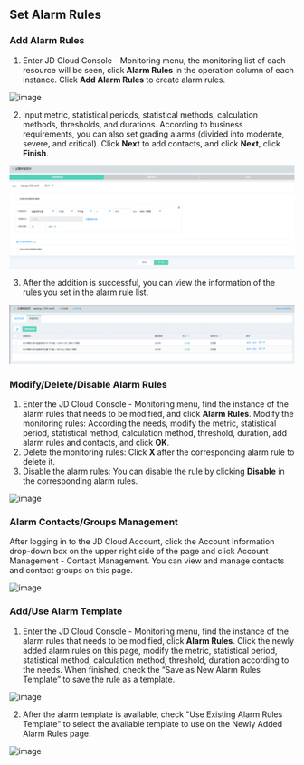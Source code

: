 ## Set Alarm Rules
### Add Alarm Rules
1. Enter JD Cloud Console - Monitoring menu, the monitoring list of each resource will be seen, click **Alarm Rules** in the operation column of each instance. Click **Add Alarm Rules** to create alarm rules.
 
![image](https://raw.githubusercontent.com/jdcloudcom/cn/edit/image/Cloud-Monitor/yunziyuan/4.%E8%B5%84%E6%BA%90%E7%9B%91%E6%8E%A7.png)

2. Input metric, statistical periods, statistical methods, calculation methods, thresholds, and durations. According to business requirements, you can also set grading alarms (divided into moderate, severe, and critical). Click **Next** to add contacts, and click **Next**, click **Finish**.

![image](https://raw.githubusercontent.com/jdcloudcom/cn/Monitoring-cn/image/Cloud-Monitor/yunziyuan/SetAlarmRule_Getstart.png)

3. After the addition is successful, you can view the information of the rules you set in the alarm rule list.

![image](https://raw.githubusercontent.com/jdcloudcom/cn/Monitoring-cn/image/Cloud-Monitor/yunziyuan/AlarmRuleDetails_Getstart.png)

### Modify/Delete/Disable Alarm Rules
1. Enter the JD Cloud Console - Monitoring menu, find the instance of the alarm rules that needs to be modified, and click **Alarm Rules**.
Modify the monitoring rules: According the needs, modify the metric, statistical period, statistical method, calculation method, threshold, duration, add alarm rules and contacts, and click **OK**.
2. Delete the monitoring rules: Click **X** after the corresponding alarm rule to delete it.
3. Disable the alarm rules: You can disable the rule by clicking **Disable** in the corresponding alarm rules.

![image](https://raw.githubusercontent.com/jdcloudcom/cn/edit/image/Cloud-Monitor/yunziyuan/6.%E8%B5%84%E6%BA%90%E7%9B%91%E6%8E%A7.png)

### Alarm Contacts/Groups Management
After logging in to the JD Cloud Account, click the Account Information drop-down box on the upper right side of the page and click Account Management - Contact Management. You can view and manage contacts and contact groups on this page.

![image](https://raw.githubusercontent.com/jdcloudcom/cn/edit/image/Cloud-Monitor/yunziyuan/7.%E8%B5%84%E6%BA%90%E7%9B%91%E6%8E%A7.png)

### Add/Use Alarm Template
1. Enter the JD Cloud Console - Monitoring menu, find the instance of the alarm rules that needs to be modified, click **Alarm Rules**. Click the newly added alarm rules on this page, modify the metric, statistical period, statistical method, calculation method, threshold, duration according to the needs. When finished, check the “Save as New Alarm Rules Template” to save the rule as a template.

![image](https://raw.githubusercontent.com/jdcloudcom/cn/edit/image/Cloud-Monitor/yunziyuan/8.%E8%B5%84%E6%BA%90%E7%9B%91%E6%8E%A7.png)

2. After the alarm template is available, check "Use Existing Alarm Rules Template" to select the available template to use on the Newly Added Alarm Rules page.
 
![image](https://raw.githubusercontent.com/jdcloudcom/cn/edit/image/Cloud-Monitor/yunziyuan/9.%E8%B5%84%E6%BA%90%E7%9B%91%E6%8E%A7.png)
